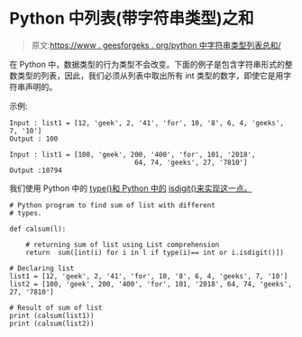 # Python 中列表(带字符串类型)之和

> 原文:[https://www . geesforgeks . org/python 中字符串类型列表总和/](https://www.geeksforgeeks.org/sum-of-list-with-string-types-in-python/)

在 Python 中，数据类型的行为类型不会改变。下面的例子是包含字符串形式的整数类型的列表，因此，我们必须从列表中取出所有 int 类型的数字，即使它是用字符串声明的。

示例:

```
Input : list1 = [12, 'geek', 2, '41', 'for', 10, '8', 6, 4, 'geeks', 7, '10']
Output : 100

Input : list1 = [100, 'geek', 200, '400', 'for', 101, '2018', 
                               64, 74, 'geeks', 27, '7810']
Output :10794

```

我们使用 Python 中的 [type()和 Python 中的](https://www.geeksforgeeks.org/python-type-function/) [isdigit()来实现这一点。](https://www.geeksforgeeks.org/python-string-isdigit-application/)

```
# Python program to find sum of list with different
# types.

def calsum(l):

    # returning sum of list using List comprehension
    return  sum([int(i) for i in l if type(i)== int or i.isdigit()])

# Declaring list
list1 = [12, 'geek', 2, '41', 'for', 10, '8', 6, 4, 'geeks', 7, '10']
list2 = [100, 'geek', 200, '400', 'for', 101, '2018', 64, 74, 'geeks', 27, '7810']

# Result of sum of list
print (calsum(list1))
print (calsum(list2))
```